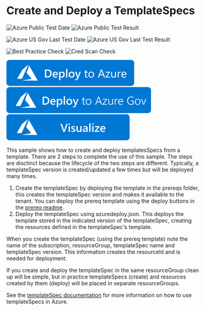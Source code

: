 # Create and Deploy a TemplateSpecs

![Azure Public Test Date](https://azurequickstartsservice.blob.core.windows.net/badges/101-templatespec-create/PublicLastTestDate.svg)
![Azure Public Test Result](https://azurequickstartsservice.blob.core.windows.net/badges/101-templatespec-create/PublicDeployment.svg)

![Azure US Gov Last Test Date](https://azurequickstartsservice.blob.core.windows.net/badges/101-templatespec-create/FairfaxLastTestDate.svg)
![Azure US Gov Last Test Result](https://azurequickstartsservice.blob.core.windows.net/badges/101-templatespec-create/FairfaxDeployment.svg)

![Best Practice Check](https://azurequickstartsservice.blob.core.windows.net/badges/101-templatespec-create/BestPracticeResult.svg)
![Cred Scan Check](https://azurequickstartsservice.blob.core.windows.net/badges/101-templatespec-create/CredScanResult.svg)

[![Deploy To Azure](https://raw.githubusercontent.com/Azure/azure-quickstart-templates/master/1-CONTRIBUTION-GUIDE/images/deploytoazure.svg?sanitize=true)](https://portal.azure.com/#create/Microsoft.Template/uri/https%3A%2F%2Fraw.githubusercontent.com%2FAzure%2Fazure-quickstart-templates%2Fmaster%2F101-templatespec-create%2Fazuredeploy.json)
[![Deploy To Azure US Gov](https://raw.githubusercontent.com/Azure/azure-quickstart-templates/master/1-CONTRIBUTION-GUIDE/images/deploytoazuregov.svg?sanitize=true)](https://portal.azure.us/#create/Microsoft.Template/uri/https%3A%2F%2Fraw.githubusercontent.com%2FAzure%2Fazure-quickstart-templates%2Fmaster%2F101-templatespec-create%2Fazuredeploy.json)
[![Visualize](https://raw.githubusercontent.com/Azure/azure-quickstart-templates/master/1-CONTRIBUTION-GUIDE/images/visualizebutton.svg?sanitize=true)](http://armviz.io/#/?load=https%3A%2F%2Fraw.githubusercontent.com%2FAzure%2Fazure-quickstart-templates%2Fmaster%2F101-templatespec-create%2Fazuredeploy.json)

This sample shows how to create and deploy templatesSpecs from a template.  There are 2 steps to complete the use of this sample.  The steps are disctinct because the lifecycle of the two steps are different.  Typically, a templateSpec version is created/updated a few times but will be deployed many times.

1. Create the templateSpec by deploying the template in the prereqs folder, this creates the templateSpec version and makes it available to the tenant.  You can deploy the prereq template using the deploy buttons in the [prereq readme](./prereqs/README.md).
1. Deploy the templateSpec using azuredeploy.json.  This deploys the template stored in the indicated version of the templateSpec, creating the resources defined in the templateSpec's template.

When you create the templateSpec (using the prereq template) note the name of the subscription, resourceGroup, templateSpec name and templateSpec version.  This information creates the resourceId and is needed for deployment.

If you create and deploy the templateSpec in the same resourceGroup clean up will be simple, but in practice templateSpecs (create) and resources created by them (deploy) will be placed in separate resourceGroups.

See the [templateSpec documentation](https://docs.microsoft.com/en-us/azure/azure-resource-manager/templates/template-specs) for more information on how to use templateSpecs in Azure.
